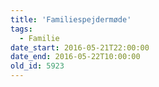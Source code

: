 ```yaml
---
title: 'Familiespejdermøde'
tags:
  - Familie
date_start: 2016-05-21T22:00:00
date_end: 2016-05-22T10:00:00
old_id: 5923
---
```

